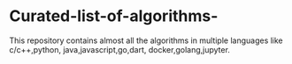 # Curated-list-of-algorithms-
This repository contains almost all the algorithms in multiple languages like c/c++,python, java,javascript,go,dart, docker,golang,jupyter.
